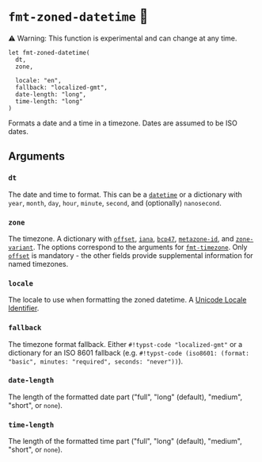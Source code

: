 # `fmt-zoned-datetime` 🚧

:warning: Warning: This function is experimental and can change at any time.

```typst-code
let fmt-zoned-datetime(
  dt,
  zone,

  locale: "en",
  fallback: "localized-gmt",
  date-length: "long",
  time-length: "long"
)
```

Formats a date and a time in a timezone. Dates are assumed to be ISO dates.

## Arguments

### `dt`

The date and time to format. This can be a [`datetime`][datetime] or a dictionary with `year`, `month`, `day`, `hour`, `minute`, `second`, and (optionally) `nanosecond`.

### `zone`

The timezone. A dictionary with [`offset`](./fmt-timezone.md#offset), [`iana`](./fmt-timezone.md#iana), [`bcp47`](./fmt-timezone.md#bcp47), [`metazone-id`](./fmt-timezone.md#metazone-id), and [`zone-variant`](./fmt-timezone.md#zone-variant). The options correspond to the arguments for [`fmt-timezone`](./fmt-timezone.md). Only [`offset`](./fmt-timezone.md#offset) is mandatory - the other fields provide supplemental information for named timezones.

### `locale`

The locale to use when formatting the zoned datetime. A [Unicode Locale Identifier].

### `fallback`

The timezone format fallback. Either `#!typst-code "localized-gmt"` or a dictionary for an ISO 8601 fallback (e.g. `#!typst-code (iso8601: (format: "basic", minutes: "required", seconds: "never"))`).

### `date-length`

The length of the formatted date part ("full", "long" (default), "medium", "short", or `none`).

### `time-length`

The length of the formatted time part ("full", "long" (default), "medium", "short", or `none`).

[datetime]: https://typst.app/docs/reference/foundations/datetime/
[Unicode Locale Identifier]: https://unicode.org/reports/tr35/tr35.html#Unicode_locale_identifier
